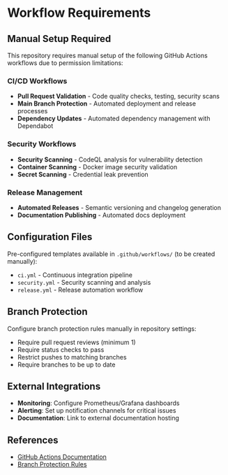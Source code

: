 # Workflow Requirements

## Manual Setup Required

This repository requires manual setup of the following GitHub Actions workflows due to permission limitations:

### CI/CD Workflows

* **Pull Request Validation** - Code quality checks, testing, security scans
* **Main Branch Protection** - Automated deployment and release processes
* **Dependency Updates** - Automated dependency management with Dependabot

### Security Workflows

* **Security Scanning** - CodeQL analysis for vulnerability detection
* **Container Scanning** - Docker image security validation
* **Secret Scanning** - Credential leak prevention

### Release Management

* **Automated Releases** - Semantic versioning and changelog generation
* **Documentation Publishing** - Automated docs deployment

## Configuration Files

Pre-configured templates available in `.github/workflows/` (to be created manually):

* `ci.yml` - Continuous integration pipeline
* `security.yml` - Security scanning and analysis
* `release.yml` - Release automation workflow

## Branch Protection

Configure branch protection rules manually in repository settings:

* Require pull request reviews (minimum 1)
* Require status checks to pass
* Restrict pushes to matching branches
* Require branches to be up to date

## External Integrations

* **Monitoring**: Configure Prometheus/Grafana dashboards
* **Alerting**: Set up notification channels for critical issues
* **Documentation**: Link to external documentation hosting

## References

* [GitHub Actions Documentation](https://docs.github.com/en/actions)
* [Branch Protection Rules](https://docs.github.com/en/repositories/configuring-branches-and-merges-in-your-repository/defining-the-mergeability-of-pull-requests/about-protected-branches)